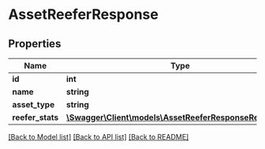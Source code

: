 # AssetReeferResponse

## Properties
Name | Type | Description | Notes
------------ | ------------- | ------------- | -------------
**id** | **int** | Asset ID | [optional] 
**name** | **string** | Asset name | [optional] 
**asset_type** | **string** | Asset type | [optional] 
**reefer_stats** | [**\Swagger\Client\models\AssetReeferResponseReeferStats**](AssetReeferResponseReeferStats.md) |  | [optional] 

[[Back to Model list]](../README.md#documentation-for-models) [[Back to API list]](../README.md#documentation-for-api-endpoints) [[Back to README]](../README.md)



